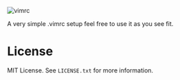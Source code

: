 ![vimrc](https://user-images.githubusercontent.com/120442663/207254559-755e6ea3-0fd4-4504-bf15-4e0e5ac30b1d.png)


A very simple .vimrc setup feel free to use it as you see fit. 

# License
MIT License. See `LICENSE.txt` for more information.

